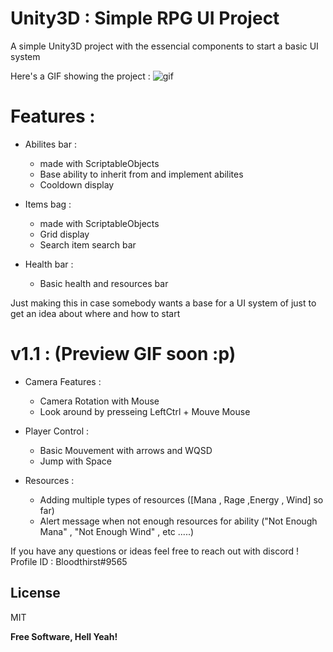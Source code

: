 # Unity3D : Simple RPG UI Project

A simple Unity3D project with the essencial components to start a basic UI system

Here's a GIF showing the project :
![gif](https://user-images.githubusercontent.com/25708161/48676145-d05edb80-eb62-11e8-9645-b96267a265b5.gif)

# Features :

  - Abilites bar :
    - made with ScriptableObjects
    - Base ability to inherit from and implement abilites
    - Cooldown display

- Items bag :
    - made with ScriptableObjects
    - Grid display
    - Search item search bar
- Health bar :
    - Basic health and resources bar

Just making this in case somebody wants a base for a UI system of just to get an idea about where and how to start
# v1.1 : (Preview GIF soon :p)
- Camera Features :
  - Camera Rotation with Mouse
  - Look around by presseing LeftCtrl + Mouve Mouse

- Player Control :
  - Basic Mouvement with arrows and WQSD
  - Jump with Space
- Resources :
  - Adding multiple types of resources ([Mana , Rage ,Energy , Wind] so far)
  - Alert message when not enough resources for ability ("Not Enough Mana" , "Not Enough Wind" , etc .....) 

If you have any questions or ideas feel free to reach out with discord ! Profile ID : Bloodthirst#9565

License
----

MIT


**Free Software, Hell Yeah!**

